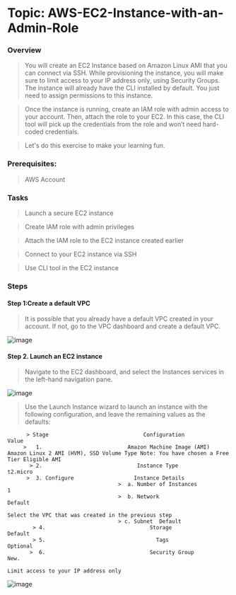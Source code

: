 # Topic: AWS-EC2-Instance-with-an-Admin-Role

### Overview

> You will create an EC2 Instance based on Amazon Linux AMI that you can connect via SSH. While provisioning the instance, you will make sure to limit access to your IP address only, using Security Groups. The instance will already have the CLI installed by default. You just need to assign permissions to this instance.

> Once the instance is running, create an IAM role with admin access to your account. Then, attach the role to your EC2. In this case, the CLI tool will pick up the credentials from the role and won’t need hard-coded credentials.

> Let's do this exercise to make your learning fun.

### Prerequisites:
> AWS Account

### Tasks
> Launch a secure EC2 instance

> Create IAM role with admin privileges

> Attach the IAM role to the EC2 instance created earlier

> Connect to your EC2 instance via SSH

> Use CLI tool in the EC2 instance

### Steps

#### Step 1:Create a default VPC

> It is possible that you already have a default VPC created in your account. If not, go to the VPC dashboard and create a default VPC.

![image](https://user-images.githubusercontent.com/40290711/171456820-4e8c6055-b720-4c14-aa21-862f653ae139.png)

#### Step 2. Launch an EC2 instance

> Navigate to the EC2 dashboard, and select the Instances services in the left-hand navigation pane.

![image](https://user-images.githubusercontent.com/40290711/171457891-95190ffa-733d-406c-b6d6-64cf4b064b17.png)

> Use the Launch Instance wizard to launch an instance with the following configuration, and leave the remaining values as the defaults:

          > Stage	                           Configuration	                    Value
         >   1.	                          Amazon Machine Image (AMI)	    Amazon Linux 2 AMI (HVM), SSD Volume Type Note: You have chosen a Free Tier Eligible AMI
           > 2.	                             Instance Type	                    t2.micro
          >  3.	Configure                   Instance Details	
                                       >  a. Number of Instances	                 1
                                       >  b. Network	                          Default
                                                                         Select the VPC that was created in the previous step
                                       > c. Subnet	Default
            > 4.	                             Storage	                        Default
            > 5.	                               Tags	                          Optional
           >  6.	                             Security Group	                    New.
                                                                         Limit access to your IP address only

![image](https://user-images.githubusercontent.com/40290711/171458262-da11863e-f456-4782-8cbc-3a0beceb7769.png)


